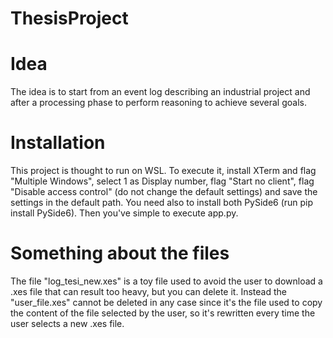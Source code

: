 # ThesisProject
# Idea
The idea is to start from an event log describing an industrial project and after a processing phase to perform reasoning to achieve several goals.
# Installation
This project is thought to run on WSL. To execute it, install XTerm and flag "Multiple Windows", select 1 as Display number, flag "Start no client", flag "Disable access control" (do not change the default settings) and save the settings in the default path. You need also to install both PySide6 (run pip install PySide6). Then you've simple to execute app.py.
# Something about the files
The file "log_tesi_new.xes" is a toy file used to avoid the user to download a .xes file that can result too heavy, but you can delete it. Instead the "user_file.xes" cannot be deleted in any case since it's the file used to copy the content of the file selected by the user, so it's rewritten every time the user selects a new .xes file.